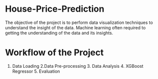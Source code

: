 # House-Price-Prediction
The objective of the project is to perform data visualization techniques to understand the insight of the data. Machine learning often required to getting the understanding of the data and its insights.
# Workflow of the Project 
1. Data Loading 2.Data Pre-processing 3. Data Analysis 4. XGBoost Regressor 5. Evaluation
